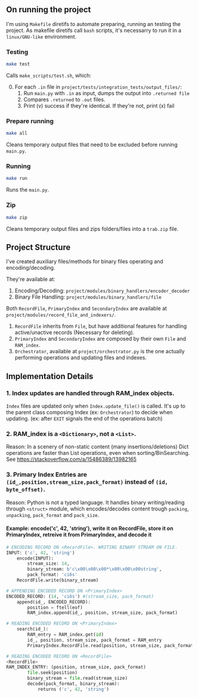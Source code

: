## **On running the project**

I'm using `Makefile` diretifs to automate preparing, running an testing the project. 
As makefile diretifs call `bash` scripts, it's necessarry to run it in a `linux/GNU-like` environment. 

### Testing 
```bash
make test 
```
Calls `make_scripts/test.sh`, which: 

0. For each `.in` file in `project/tests/integration_tests/output_files/`: 
    1. Run `main.py` with `.in` as input, dumps the output into `.returned file`
    2. Compares `.returned` to `.out` files. 
    3. Print (v) success if they're identical. If they're not, print (x) fail

### Prepare running
```bash
make all
```

Cleans temporary output files that need to be excluded before running `main.py`. 

### Running
```bash
make run
```

Runs the `main.py`.

### Zip
```bash
make zip
```

Cleans temporary output files and zips folders/files into a `trab.zip` file. 

## Project Structure
I've created auxiliary files/methods for binary files operating and encoding/decoding. 

They're available at:
1. Encoding/Decoding: `project/modules/binary_handlers/encoder_decoder`
2. Binary File Handling: `project/modules/binary_handlers/file`

Both `RecordFile`, `PrimaryIndex` and `SecondaryIndex` are available at `project/modules/record_file_and_indexers/`. 


1. `RecordFile` inherits from `File`, but have additional features for handling active/unactive records (Necessary for deleting).
2. `PrimaryIndex` and `SecondaryIndex` are composed by their own `File` and `RAM_index`.
3. `Orchestrator`, available at `project/orchestrator.py` is the one actually performing operations and updating files and indexes. 

## Implementation Details

### 1. **Index updates are handled through RAM_index objects.** 

`Index` files are updated only when `Index.update_file()` is called. 
It's up to the parent class composing Index (ex: `Orchestrator`)
to decide when updating. (ex: after `EXIT` signals the end of the operations batch)

### 2. **RAM_index is a `<Dictionary>`, not a `<List>`.** 

Reason: In a scenery of non-static content (many insertions/deletions)
Dict operations are faster than List operations, even when sorting/BinSearching.  
See https://stackoverflow.com/a/15486389/13982165


### 3. **Primary Index Entries are `(id_,position,stream_size,pack_format)` instead of `(id, byte_offset)`.**

Reason: Python is not a typed language. It handles binary writing/reading 
through `<struct>` module, which encodes/decodes content trough 
`packing`, `unpacking`, `pack_format` and `pack_size`.

#### **Example: encode('c', 42, 'string'), write it on RecordFile, store it on PrimaryIndex, retreive it from PrimaryIndex, and decode it**

```python
# ENCODING RECORD ON <RecordFile>. WRITING BINARY STREAM ON FILE. 
INPUT: ('c', 42, 'string')
    encode(INPUT):
        stream_size: 14,
        binary_stream: b'c\x00\x00\x00*\x00\x00\x00string',
        pack_format: 'ci6s'
    RecordFile.write(binary_stream)

# APPENDING ENCODED RECORD ON <PrimaryIndex>
ENCODED_RECORD: (14, 'ci6s') #(stream_size, pack_format)
    append(id_, ENCODED_RECORD):
        position = ftell(eof)
        RAM_index.append(id_, position, stream_size, pack_format)

# READING ENCODED RECORD ON <PrimaryIndex>
    search(id_):
        RAM_entry = RAM_index.get(id)
        id_, position, stream_size, pack_format = RAM_entry
        PrimaryIndex.RecordFile.read(position, stream_size, pack_format)

# READING ENCODED RECORD ON <RecordFile>
<RecordFile>
RAM_INDEX_ENTRY: (position, stream_size, pack_format)
        file.seek(position)
        binary_stream = file.read(stream_size)
        decode(pack_format, binary_stream):
            returns ('c', 42, 'string')
```




